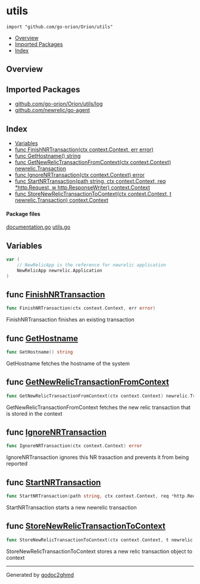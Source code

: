 # utils
`import "github.com/go-orion/Orion/utils"`

* [Overview](#pkg-overview)
* [Imported Packages](#pkg-imports)
* [Index](#pkg-index)

## <a name="pkg-overview">Overview</a>

## <a name="pkg-imports">Imported Packages</a>

- [github.com/go-orion/Orion/utils/log](./log)
- [github.com/newrelic/go-agent](https://godoc.org/github.com/newrelic/go-agent)

## <a name="pkg-index">Index</a>
* [Variables](#pkg-variables)
* [func FinishNRTransaction(ctx context.Context, err error)](#FinishNRTransaction)
* [func GetHostname() string](#GetHostname)
* [func GetNewRelicTransactionFromContext(ctx context.Context) newrelic.Transaction](#GetNewRelicTransactionFromContext)
* [func IgnoreNRTransaction(ctx context.Context) error](#IgnoreNRTransaction)
* [func StartNRTransaction(path string, ctx context.Context, req \*http.Request, w http.ResponseWriter) context.Context](#StartNRTransaction)
* [func StoreNewRelicTransactionToContext(ctx context.Context, t newrelic.Transaction) context.Context](#StoreNewRelicTransactionToContext)

#### <a name="pkg-files">Package files</a>
[documentation.go](./documentation.go) [utils.go](./utils.go) 

## <a name="pkg-variables">Variables</a>
``` go
var (
    // NewRelicApp is the reference for newrelic application
    NewRelicApp newrelic.Application
)
```

## <a name="FinishNRTransaction">func</a> [FinishNRTransaction](./utils.go#L70)
``` go
func FinishNRTransaction(ctx context.Context, err error)
```
FinishNRTransaction finishes an existing transaction

## <a name="GetHostname">func</a> [GetHostname](./utils.go#L23)
``` go
func GetHostname() string
```
GetHostname fetches the hostname of the system

## <a name="GetNewRelicTransactionFromContext">func</a> [GetNewRelicTransactionFromContext](./utils.go#L33)
``` go
func GetNewRelicTransactionFromContext(ctx context.Context) newrelic.Transaction
```
GetNewRelicTransactionFromContext fetches the new relic transaction that is stored in the context

## <a name="IgnoreNRTransaction">func</a> [IgnoreNRTransaction](./utils.go#L79)
``` go
func IgnoreNRTransaction(ctx context.Context) error
```
IgnoreNRTransaction ignores this NR trasaction and prevents it from being reported

## <a name="StartNRTransaction">func</a> [StartNRTransaction](./utils.go#L50)
``` go
func StartNRTransaction(path string, ctx context.Context, req *http.Request, w http.ResponseWriter) context.Context
```
StartNRTransaction starts a new newrelic transaction

## <a name="StoreNewRelicTransactionToContext">func</a> [StoreNewRelicTransactionToContext](./utils.go#L45)
``` go
func StoreNewRelicTransactionToContext(ctx context.Context, t newrelic.Transaction) context.Context
```
StoreNewRelicTransactionToContext stores a new relic transaction object to context

- - -
Generated by [godoc2ghmd](https://github.com/GandalfUK/godoc2ghmd)